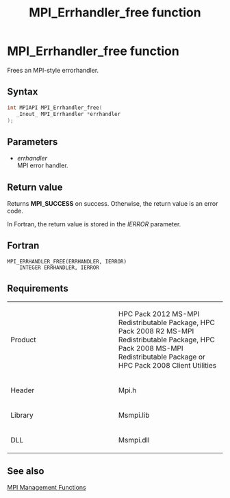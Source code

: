 ﻿---
title: MPI_Errhandler_free function
TOCTitle: MPI_Errhandler_free function
ms:assetid: ae6c446a-968a-40a4-b213-1b70511dc85b
ms:mtpsurl: https://msdn.microsoft.com/en-us/library/Dn473295(v=VS.85)
ms:contentKeyID: 59360841
ms.date: 03/28/2018
mtps_version: v=VS.85
f1_keywords:
- MPI_ERRHANDLER_FREE
- mpif/MPI_ERRHANDLER_FREE
- mpi/MPI_ERRHANDLER_FREE
dev_langs:
- C++
- C
---

# MPI\_Errhandler\_free function

Frees an MPI-style errorhandler.

## Syntax

``` c++
int MPIAPI MPI_Errhandler_free(
   _Inout_ MPI_Errhandler *errhandler
);
```

## Parameters

  - *errhandler*  
    MPI error handler.

## Return value

Returns **MPI\_SUCCESS** on success. Otherwise, the return value is an error code.

In Fortran, the return value is stored in the *IERROR* parameter.

## Fortran

    MPI_ERRHANDLER_FREE(ERRHANDLER, IERROR)
        INTEGER ERRHANDLER, IERROR

## Requirements

<table>
<colgroup>
<col style="width: 50%" />
<col style="width: 50%" />
</colgroup>
<tbody>
<tr class="odd">
<td><p>Product</p></td>
<td><p>HPC Pack 2012 MS-MPI Redistributable Package, HPC Pack 2008 R2 MS-MPI Redistributable Package, HPC Pack 2008 MS-MPI Redistributable Package or HPC Pack 2008 Client Utilities</p></td>
</tr>
<tr class="even">
<td><p>Header</p></td>
<td>Mpi.h</td>
</tr>
<tr class="odd">
<td><p>Library</p></td>
<td>Msmpi.lib</td>
</tr>
<tr class="even">
<td><p>DLL</p></td>
<td>Msmpi.dll</td>
</tr>
</tbody>
</table>


## See also

[MPI Management Functions](mpi-management-functions.md)


